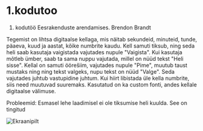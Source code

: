 # 1.kodutoo
1. kodutöö Eesrakenduste arendamises.
Brendon Brandt

Tegemist on lihtsa digitaalse kellaga, mis näitab sekundeid, minuteid, tunde, päaeva, kuud ja aastat, kõike numbrite kaudu. Kell samuti tiksub, ning seda heli saab kasutaja vaigistada vajutades nupule "Vaigista". Kui kasutaja mõtleb ümber, saab ta sama nuppu vajutada, millel on nüüd tekst "Heli sisse". Kellal on samuti öörešiim, vajutades nupule "Pime", muutub taust mustaks ning ning tekst valgeks, nupu tekst on nüüd "Valge". Seda vajutades juhtub vastupidine juhtum. Kui hiirt libistada üle kella numbrite, siis need muutuvad suuremaks. Kasutatud on ka custom fonti, andes kellale digitaalse välimuse.

Probleemid: Esmasel lehe laadimisel ei ole tiksumise heli kuulda. See on tingitud <audio> elemendi kasutamise reeglitest, et helid ega videod ei tohi automaatselt mängida vastavalt autoplay reeglitele. Kasutaja peab lehel suvalisel kohal klikkima.
  
  ![Ekraanipilt](http://www.tlu.ee/~bb073196/eesrakend2020/kodutoo1/Screenshot%20(2).png)
